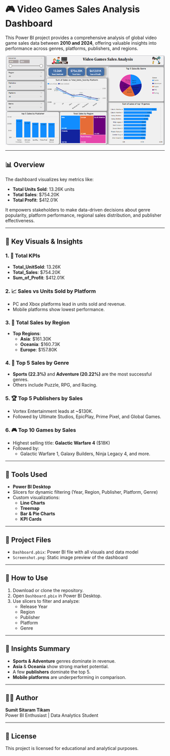 # 🎮 Video Games Sales Analysis Dashboard

This Power BI project provides a comprehensive analysis of global video game sales data between **2010 and 2024**, offering valuable insights into performance across genres, platforms, publishers, and regions.

![Dashboard Screenshot](dashoboard.png)

---

## 📊 Overview

The dashboard visualizes key metrics like:

- **Total Units Sold**: 13.26K units
- **Total Sales**: $754.20K
- **Total Profit**: $412.01K

It empowers stakeholders to make data-driven decisions about genre popularity, platform performance, regional sales distribution, and publisher effectiveness.

---

## 🧩 Key Visuals & Insights

### 1. 🔢 **Total KPIs**
- **Total_UnitSold**: 13.26K
- **Total_Sales**: $754.20K
- **Sum_of_Profit**: $412.01K

### 2. 📈 **Sales vs Units Sold by Platform**
- PC and Xbox platforms lead in units sold and revenue.
- Mobile platforms show lowest performance.

### 3. 📍 **Total Sales by Region**
- **Top Regions**:
  - **Asia**: $161.30K
  - **Oceania**: $160.73K
  - **Europe**: $157.80K

### 4. 🧩 **Top 5 Sales by Genre**
- **Sports (22.3%)** and **Adventure (20.22%)** are the most successful genres.
- Others include Puzzle, RPG, and Racing.

### 5. 🏆 **Top 5 Publishers by Sales**
- Vortex Entertainment leads at ~$130K.
- Followed by Ultimate Studios, EpicPlay, Prime Pixel, and Global Games.

### 6. 🎮 **Top 10 Games by Sales**
- Highest selling title: **Galactic Warfare 4** ($18K)
- Followed by:
  - Galactic Warfare 1, Galaxy Builders, Ninja Legacy 4, and more.

---

## 🧰 Tools Used

- **Power BI Desktop**
- Slicers for dynamic filtering (Year, Region, Publisher, Platform, Genre)
- Custom visualizations:
  - **Line Charts**
  - **Treemap**
  - **Bar & Pie Charts**
  - **KPI Cards**

---

## 📁 Project Files

- `Dashboard.pbix`: Power BI file with all visuals and data model
- `Screenshot.png`: Static image preview of the dashboard

---

## 🚀 How to Use

1. Download or clone the repository.
2. Open `Dashboard.pbix` in Power BI Desktop.
3. Use slicers to filter and analyze:
   - Release Year
   - Region
   - Publisher
   - Platform
   - Genre

---

## 📌 Insights Summary

- **Sports & Adventure** genres dominate in revenue.
- **Asia** & **Oceania** show strong market potential.
- A few **publishers** dominate the top 5.
- **Mobile platforms** are underperforming in comparison.

---

## 👨‍💻 Author

**Sumit Sitaram Tikam**  
Power BI Enthusiast | Data Analytics Student

---

## 📝 License

This project is licensed for educational and analytical purposes.
